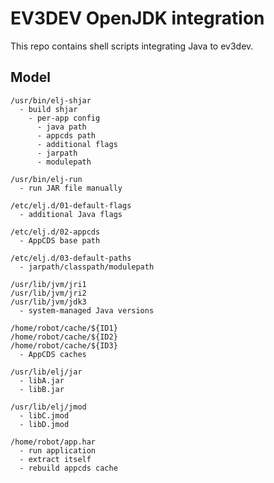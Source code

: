 EV3DEV OpenJDK integration
==========================

This repo contains shell scripts integrating Java to ev3dev.

Model
-----

```
/usr/bin/elj-shjar
  - build shjar
    - per-app config
      - java path
      - appcds path
      - additional flags
      - jarpath
      - modulepath

/usr/bin/elj-run
  - run JAR file manually

/etc/elj.d/01-default-flags
  - additional Java flags

/etc/elj.d/02-appcds
  - AppCDS base path

/etc/elj.d/03-default-paths
  - jarpath/classpath/modulepath

/usr/lib/jvm/jri1
/usr/lib/jvm/jri2
/usr/lib/jvm/jdk3
  - system-managed Java versions

/home/robot/cache/${ID1}
/home/robot/cache/${ID2}
/home/robot/cache/${ID3}
  - AppCDS caches

/usr/lib/elj/jar
  - libA.jar
  - libB.jar

/usr/lib/elj/jmod
  - libC.jmod
  - libD.jmod

/home/robot/app.har
  - run application
  - extract itself
  - rebuild appcds cache
```
